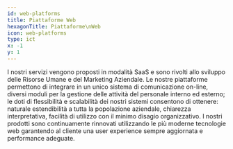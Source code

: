 ```yaml
---
id: web-platforms
title: Piattaforme Web
hexagonTitle: Piattaforme\nWeb
icon: web-platforms
type: ict
x: -1
y: 1
---
```


I nostri servizi vengono proposti in modalità SaaS e sono rivolti allo sviluppo delle Risorse Umane e del Marketing Aziendale.
Le nostre piattaforme permettono di integrare in un unico sistema di comunicazione on-line, diversi moduli per la gestione delle attività del personale interno ed esterno; le doti di flessibilità e scalabilità dei nostri sistemi consentono di ottenere: naturale estendibilità a tutta la popolazione aziendale, chiarezza interpretativa, facilità di utilizzo con il minimo disagio organizzativo.
I nostri prodotti sono continuamente rinnovati utilizzando le più moderne tecnologie web garantendo al cliente una user experience sempre aggiornata e performance adeguate.

